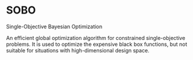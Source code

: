 # SOBO
Single-Objective Bayesian Optimization

An efficient global optimization algorithm for constrained single-objective problems.
It is used to optimize the expensive black box functions, but not suitable for situations with high-dimensional design space.



